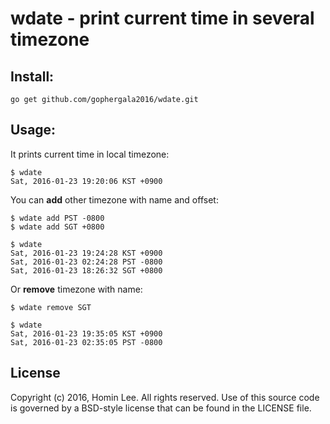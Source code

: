 # wdate - print current time in several timezone

## Install:

    go get github.com/gophergala2016/wdate.git


## Usage:

It prints current time in local timezone:

    $ wdate
    Sat, 2016-01-23 19:20:06 KST +0900

You can **add** other timezone with name and offset:

    $ wdate add PST -0800
    $ wdate add SGT +0800

    $ wdate
    Sat, 2016-01-23 19:24:28 KST +0900
    Sat, 2016-01-23 02:24:28 PST -0800
    Sat, 2016-01-23 18:26:32 SGT +0800

Or **remove** timezone with name:

    $ wdate remove SGT

    $ wdate
    Sat, 2016-01-23 19:35:05 KST +0900
    Sat, 2016-01-23 02:35:05 PST -0800


## License

Copyright (c) 2016, Homin Lee.
All rights reserved.
Use of this source code is governed by a BSD-style license that can be
found in the LICENSE file.
